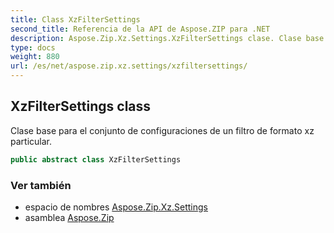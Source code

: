 ```yaml
---
title: Class XzFilterSettings
second_title: Referencia de la API de Aspose.ZIP para .NET
description: Aspose.Zip.Xz.Settings.XzFilterSettings clase. Clase base para el conjunto de configuraciones de un filtro de formato xz particular.
type: docs
weight: 880
url: /es/net/aspose.zip.xz.settings/xzfiltersettings/
---
```

## XzFilterSettings class

Clase base para el conjunto de configuraciones de un filtro de formato xz particular.

```csharp
public abstract class XzFilterSettings
```

### Ver también

* espacio de nombres [Aspose.Zip.Xz.Settings](../../aspose.zip.xz.settings/)
* asamblea [Aspose.Zip](../../)


